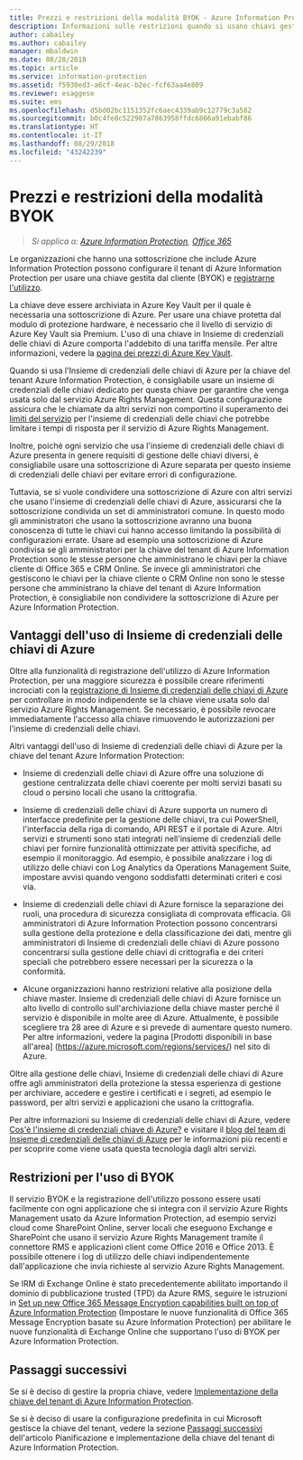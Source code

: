 ```yaml
---
title: Prezzi e restrizioni della modalità BYOK - Azure Information Protection
description: Informazioni sulle restrizioni quando si usano chiavi gestite dal cliente ("bring your own key" o BYOK) con Azure Information Protection.
author: cabailey
ms.author: cabailey
manager: mbaldwin
ms.date: 08/28/2018
ms.topic: article
ms.service: information-protection
ms.assetid: f5930ed3-a6cf-4eac-b2ec-fcf63aa4e809
ms.reviewer: esaggese
ms.suite: ems
ms.openlocfilehash: d5bd02bc1151352fc6aec4339ab9c12779c3a582
ms.sourcegitcommit: b0c4fe8c522987a7863958ffdc6866a91ebabf86
ms.translationtype: HT
ms.contentlocale: it-IT
ms.lasthandoff: 08/29/2018
ms.locfileid: "43242239"
---
```

# <a name="byok-pricing-and-restrictions"></a>Prezzi e restrizioni della modalità BYOK

>*Si applica a: [Azure Information Protection](https://azure.microsoft.com/pricing/details/information-protection), [Office 365](http://download.microsoft.com/download/E/C/F/ECF42E71-4EC0-48FF-AA00-577AC14D5B5C/Azure_Information_Protection_licensing_datasheet_EN-US.pdf)*


Le organizzazioni che hanno una sottoscrizione che include Azure Information Protection possono configurare il tenant di Azure Information Protection per usare una chiave gestita dal cliente (BYOK) e [registrarne l'utilizzo](./log-analyze-usage.md). 

La chiave deve essere archiviata in Azure Key Vault per il quale è necessaria una sottoscrizione di Azure. Per usare una chiave protetta dal modulo di protezione hardware, è necessario che il livello di servizio di Azure Key Vault sia Premium. L'uso di una chiave in Insieme di credenziali delle chiavi di Azure comporta l'addebito di una tariffa mensile. Per altre informazioni, vedere la [pagina dei prezzi di Azure Key Vault](https://azure.microsoft.com/pricing/details/key-vault/).

Quando si usa l'Insieme di credenziali delle chiavi di Azure per la chiave del tenant Azure Information Protection, è consigliabile usare un insieme di credenziali delle chiavi dedicato per questa chiave per garantire che venga usata solo dal servizio Azure Rights Management. Questa configurazione assicura che le chiamate da altri servizi non comportino il superamento dei [limiti del servizio](/azure/key-vault/key-vault-service-limits) per l'insieme di credenziali delle chiavi che potrebbe limitare i tempi di risposta per il servizio di Azure Rights Management.  

Inoltre, poiché ogni servizio che usa l'insieme di credenziali delle chiavi di Azure presenta in genere requisiti di gestione delle chiavi diversi, è consigliabile usare una sottoscrizione di Azure separata per questo insieme di credenziali delle chiavi per evitare errori di configurazione. 

Tuttavia, se si vuole condividere una sottoscrizione di Azure con altri servizi che usano l'insieme di credenziali delle chiavi di Azure, assicurarsi che la sottoscrizione condivida un set di amministratori comune. In questo modo gli amministratori che usano la sottoscrizione avranno una buona conoscenza di tutte le chiavi cui hanno accesso limitando la possibilità di configurazioni errate. Usare ad esempio una sottoscrizione di Azure condivisa se gli amministratori per la chiave del tenant di Azure Information Protection sono le stesse persone che amministrano le chiavi per la chiave cliente di Office 365 e CRM Online. Se invece gli amministratori che gestiscono le chiavi per la chiave cliente o CRM Online non sono le stesse persone che amministrano la chiave del tenant di Azure Information Protection, è consigliabile non condividere la sottoscrizione di Azure per Azure Information Protection.

## <a name="benefits-of-using-azure-key-vault"></a>Vantaggi dell'uso di Insieme di credenziali delle chiavi di Azure

Oltre alla funzionalità di registrazione dell'utilizzo di Azure Information Protection, per una maggiore sicurezza è possibile creare riferimenti incrociati con la [registrazione di Insieme di credenziali delle chiavi di Azure](https://azure.microsoft.com/documentation/articles/key-vault-logging/) per controllare in modo indipendente se la chiave viene usata solo dal servizio Azure Rights Management. Se necessario, è possibile revocare immediatamente l'accesso alla chiave rimuovendo le autorizzazioni per l'insieme di credenziali delle chiavi.

Altri vantaggi dell'uso di Insieme di credenziali delle chiavi di Azure per la chiave del tenant Azure Information Protection:

- Insieme di credenziali delle chiavi di Azure offre una soluzione di gestione centralizzata delle chiavi coerente per molti servizi basati su cloud o persino locali che usano la crittografia.

- Insieme di credenziali delle chiavi di Azure supporta un numero di interfacce predefinite per la gestione delle chiavi, tra cui PowerShell, l'interfaccia della riga di comando, API REST e il portale di Azure. Altri servizi e strumenti sono stati integrati nell'insieme di credenziali delle chiavi per fornire funzionalità ottimizzate per attività specifiche, ad esempio il monitoraggio. Ad esempio, è possibile analizzare i log di utilizzo delle chiavi con Log Analytics da Operations Management Suite, impostare avvisi quando vengono soddisfatti determinati criteri e così via.

- Insieme di credenziali delle chiavi di Azure fornisce la separazione dei ruoli, una procedura di sicurezza consigliata di comprovata efficacia. Gli amministratori di Azure Information Protection possono concentrarsi sulla gestione della protezione e della classificazione dei dati, mentre gli amministratori di Insieme di credenziali delle chiavi di Azure possono concentrarsi sulla gestione delle chiavi di crittografia e dei criteri speciali che potrebbero essere necessari per la sicurezza o la conformità.

- Alcune organizzazioni hanno restrizioni relative alla posizione della chiave master. Insieme di credenziali delle chiavi di Azure fornisce un alto livello di controllo sull'archiviazione della chiave master perché il servizio è disponibile in molte aree di Azure. Attualmente, è possibile scegliere tra 28 aree di Azure e si prevede di aumentare questo numero. Per altre informazioni, vedere la pagina [Prodotti disponibili in base all'area] (https://azure.microsoft.com/regions/services/) nel sito di Azure.

Oltre alla gestione delle chiavi, Insieme di credenziali delle chiavi di Azure offre agli amministratori della protezione la stessa esperienza di gestione per archiviare, accedere e gestire i certificati e i segreti, ad esempio le password, per altri servizi e applicazioni che usano la crittografia. 

Per altre informazioni su Insieme di credenziali delle chiavi di Azure, vedere [Cos'è l'insieme di credenziali chiave di Azure?](/azure/key-vault/key-vault-whatis) e visitare il [blog del team di Insieme di credenziali delle chiavi di Azure](https://cloudblogs.microsoft.com/kv/) per le informazioni più recenti e per scoprire come viene usata questa tecnologia dagli altri servizi.

## <a name="restrictions-when-using-byok"></a>Restrizioni per l'uso di BYOK

Il servizio BYOK e la registrazione dell'utilizzo possono essere usati facilmente con ogni applicazione che si integra con il servizio Azure Rights Management usato da Azure Information Protection, ad esempio servizi cloud come SharePoint Online, server locali che eseguono Exchange e SharePoint che usano il servizio Azure Rights Management tramite il connettore RMS e applicazioni client come Office 2016 e Office 2013. È possibile ottenere i log di utilizzo delle chiavi indipendentemente dall'applicazione che invia richieste al servizio Azure Rights Management.

Se IRM di Exchange Online è stato precedentemente abilitato importando il dominio di pubblicazione trusted (TPD) da Azure RMS, seguire le istruzioni in [Set up new Office 365 Message Encryption capabilities built on top of Azure Information Protection](https://support.office.com/article/7ff0c040-b25c-4378-9904-b1b50210d00e) (Impostare le nuove funzionalità di Office 365 Message Encryption basate su Azure Information Protection) per abilitare le nuove funzionalità di Exchange Online che supportano l'uso di BYOK per Azure Information Protection.

## <a name="next-steps"></a>Passaggi successivi

Se si è deciso di gestire la propria chiave, vedere [Implementazione della chiave del tenant di Azure Information Protection](plan-implement-tenant-key.md#implementing-byok-for-your-azure-information-protection-tenant-key).

Se si è deciso di usare la configurazione predefinita in cui Microsoft gestisce la chiave del tenant, vedere la sezione [Passaggi successivi](plan-implement-tenant-key.md#next-steps) dell'articolo Pianificazione e implementazione della chiave del tenant di Azure Information Protection.

